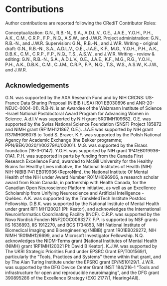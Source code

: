 Contributions
=========================================================

Author contributions are reported following the CRediT Contributor Roles:

Conceptualization: G.N., R.B.-N., S.A., A.D.L.V., O.E., J.A.E., Y.O.H., P.H., A.K., C.M., C.R.P., F.P., N.Q., A.S.W., and J.W.R. Project administration: G.N., R.B.-N., and J.W.R. Supervision: G.N., R.B.-N., and J.W.R. Writing - original draft: G.N., R.B.-N., S.A., A.D.L.V., O.E., J.A.E., K.F., M.G., Y.O.H., P.H., A.K., D.B.K., C.M., C.R.P., F.P., N.Q., T.S., A.S.W., and J.W.R. Writing - review & editing: G.N., R.B.-N., S.A., A.D.L.V., O.E., J.A.E., K.F., M.G., R.G., Y.O.H., P.H., A.K., D.B.K., C.M., C.J.M., C.R.P., F.P., N.Q., T.S., W.S., A.S.W., K.J.W., and J.W.R.
 
## Acknowledgements

G.N. was supported by the AXA Research Fund and by NIH CRCNS: US-France Data Sharing Proposal (NIBIB (USA) R01 EB030896 and ANR-20-NEUC-0004-01). R.B-N. is an Awardee of the Weizmann Institute of Science -Israel National Postdoctoral Award Program for Advancing Women in Science. A.d.l.V was supported by NIH grant 5R01MH109682. O.E. was supported by the Swiss National Science Foundation (SNSF) Project 185872 and NIMH grant (RF1MH121867, O.E.). J.A.E was supported by NIH grant R37MH066078 to Todd S. Braver. K.F. was supported by the Polish National Agency for Academic Exchange (the Bekker programme; PPN/BEK/2020/1/00279/U/00001). M.G. was supported by the Elsass foundation (18-3-0147). Y.O.H. was supported by NIH grant 1P41EB019936-01A1. P.H. was supported in parts by funding from the Canada First Research Excellence Fund, awarded to McGill University for the Healthy Brains for Healthy Lives initiative, the National Institutes of Health (NIH) NIH-NIBIB P41 EB019936 (ReproNim), the National Institute Of Mental Health of the NIH under Award  Number  R01MH096906, a research scholar award from Brain Canada, in partnership with Health Canada, for the Canadian Open Neuroscience Platform initiative, as well as an Excellence Scholarship from Unifying Neuroscience and Artificial Intelligence - Québec. A.K. was supported by the TransMedTech Institute Postdoc Fellowship. D.B.K. was supported by the National Institute of Mental Health under grant RF1 MH120021 (PI: Keator), and acknowledges the International Neuroinformatics Coordinating Facility (INCF). C.R.P. was supported by the Novo Nordisk Fonden NNF20OC0063277. F.P. is supported by NSF grants IIS 1636893, IIS 1912270, and BCS 1734853, NIH National Institute of Biomedical Imaging and Bioengineering (NIBIB) grant 1R01EB029272, NIH NIMH 1R01MH126699, and a Microsoft Investigator Fellowship. N.Q. acknowledges the NIDM-Terms grant (National Institutes of Mental Health (NIMH) grant 1RF1MH120021 PI: David B Keator). K.J.W. was supported by The UKRI Strategic Priorities Fund under EPSRC Grant EP/T001569/1, particularly the "Tools, Practices and Systems" theme within that grant, and by The Alan Turing Institute under the EPSRC grant EP/N510129/1. J.W.R. was supported by the DFG Device Center Grant INST 184/216-1 “Tools and infrastructure for open and reproducible neuroimaging”, and the DFG grant 390895286 of the Excellence Strategy (EXC 2177/1, Hearing4All).